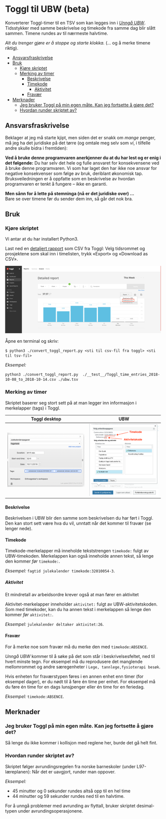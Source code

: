 # Toggl til UBW (beta)
Konverterer Toggl-timer til en TSV som kan legges inn i [*Unngå UBW*](https://github.com/arve0/uubw).
Tidsstykker med samme beskrivelse og timekode fra samme dag blir slått sammen. Timene rundes av til nærmeste halvtime.

*Alt du trenger gjøre er å stoppe og starte klokka.* (&hellip; og å merke timene riktig).

<!-- toc -->

- [Ansvarsfraskrivelse](#ansvarsfraskrivelse)
- [Bruk](#bruk)
  * [Kjøre skriptet](#kjore-skriptet)
  * [Merking av timer](#merking-av-timer)
    + [Beskrivelse](#beskrivelse)
    + [Timekode](#timekode)
      - [Aktivitet](#aktivitet)
    + [Fravær](#fravaer)
- [Merknader](#merknader)
  * [Jeg bruker Toggl på min egen måte. Kan jeg fortsette å gjøre det?](#jeg-bruker-toggl-pa-min-egen-mate-kan-jeg-fortsette-a-gjore-det)
  * [Hvordan runder skriptet av?](#hvordan-runder-skriptet-av)

<!-- tocstop -->

## Ansvarsfraskrivelse
Beklager at jeg må starte kjipt, men siden det er snakk om *mange* penger, må jeg ha det juridiske på det tørre (og omtale meg selv som *vi*, i tilfelle andre skulle bidra i fremtiden):

**Ved å bruke denne programvaren anerkjenner du at du har lest og er enig i det følgende:**
Du har selv det hele og fulle ansvaret for konsekvensene ved å bruke denne programvaren.
Vi som har laget den har ikke noe ansvar for negative konsekvenser som følge av bruk, deriblant økonomisk tap.
Bruksveiledningen er å oppfatte som en beskrivelse av hvordan programvaren er tenkt å fungere &ndash; ikke en garanti.

**Men sånn for å lette på stemninga (nå er det juridiske over) &hellip;**  
Bare se over timene før du sender dem inn, så går det nok bra.

## Bruk
### Kjøre skriptet
Vi antar at du har installert Python3.

Last ned en [detaljert rapport](https://toggl.com/app/reports/detailed/) som CSV fra Toggl: Velg tidsrommet og prosjektene som skal inn i timelisten, trykk «Export» og «Download as CSV».

![Skjermbilde som viser hvor man skal trykke for å laste ned en detaljert rapport som CSV](assets/README-cbca689f.png)

Åpne en terminal og skriv:

```
$ python3 ./convert_toggl_report.py <sti til csv-fil fra toggl> <sti til tsv-fil>
```

_Eksempel:_

```
python3 ./convert_toggl_report.py  ./__test__/Toggl_time_entries_2018-10-08_to_2018-10-14.csv ./ubw.tsv
```

### Merking av timer
Skriptet baserer seg stort sett på at man legger inn informasjon i merkelapper (tags) i Toggl.

|Toggl desktop|UBW|
|-|-|
|![Skjermdump av hvordan det skal se ut i Toggl desktop](assets/README-7a015d7b.png)|![Skjermdump av hvordan det skal se ut i UBW](assets/README-5d166285.png)|

#### Beskrivelse
Beskrivelsen i UBW blir den samme som beskrivelsen du har ført i Toggl.
Den kan stort sett være hva du vil, unntatt når det kommer til fravær (se lenger nede).

#### Timekode
Timekode-merkelapper må inneholde tekststrengen `timekode:` fulgt av UBW-timekoden. Merkelappen kan også inneholde annen tekst, så lenge den kommer *før* `timekode:`.

*Eksempel:* `fagtid julekalender timekode:32010054-3`.

##### Aktivitet
Et mindretall av arbeidsordre krever også at man fører en aktivitet

Aktivitet-merkelapper inneholder `aktivitet:` fulgt av UBW-aktivitetskoden. Som med timekoder, kan du ha annen tekst i merkelappen så lenge den kommer *før* `aktivitet:`.

*Eksempel:* `julekalender deltaker aktivitet:26`.

#### Fravær
For å merke noe som fravær må du merke den med `timekode:ABSENCE`.

*Unngå UBW* kommer til å søke på det som står i beskrivelsesfeltet, ned til hvert minste tegn. For eksempel må du reprodusere det manglende mellomrommet og andre særegenheter i `Lege, tannlege,fysioterapi besøk`.

Hvis enheten for fraværstypen føres i en annen enhet enn timer (for eksempel dager), er du nødt til å føre én time per enhet.
For eksempel må du føre én time for en dags lunsjpenger eller én time for en feriedag.

*Eksempel:* `timekode:ABSENCE`.

## Merknader

### Jeg bruker Toggl på min egen måte. Kan jeg fortsette å gjøre det?
Så lenge du ikke kommer i kollisjon med reglene her, burde det gå helt fint.

### Hvordan runder skriptet av?
Skriptet følger avrundingsregelen fra norske barneskoler (under L97-læreplanen): Når det er uavgjort, runder man oppover.

*Eksempel:*

* 45 minutter og 0 sekunder rundes altså opp til en hel time
* 44 minutter og 59 sekunder rundes ned til en halvtime.

For å unngå problemer med avrunding av flyttall, bruker skriptet desimal-typen under avrundingsoperasjonene.
